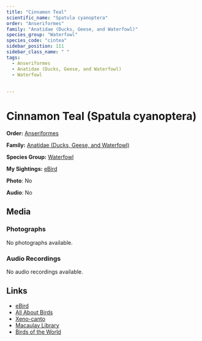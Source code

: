 ```yaml
---
title: "Cinnamon Teal"
scientific_name: "Spatula cyanoptera"
order: "Anseriformes"
family: "Anatidae (Ducks, Geese, and Waterfowl)"
species_group: "Waterfowl"
species_code: "cintea"
sidebar_position: 111
sidebar_class_name: " "
tags: 
  - Anseriformes
  - Anatidae (Ducks, Geese, and Waterfowl)
  - Waterfowl
  
  
---
```


# Cinnamon Teal (Spatula cyanoptera)

**Order:** [Anseriformes](/tags/anseriformes)

**Family:** [Anatidae (Ducks, Geese, and Waterfowl)](/tags/anatidae-ducks-geese-and-waterfowl)

**Species Group:** [Waterfowl](/tags/waterfowl)

**My Sightings:** [eBird](https://ebird.org/lifelist?r=world&time=life&spp=cintea)

**Photo**: No 

**Audio**: No

## Media
### Photographs
No photographs available.

### Audio Recordings
No audio recordings available.

## Links
* [eBird](https://ebird.org/species/cintea) 
* [All About Birds](https://www.allaboutbirds.org/guide/cintea) 
* [Xeno-canto](https://www.xeno-canto.org/species/spatula-cyanoptera) 
* [Macaulay Library](https://search.macaulaylibrary.org/catalog?taxonCode=cintea&sort=rating_rank_desc)
* [Birds of the World](https://birdsoftheworld.org/bow/species/cintea)
